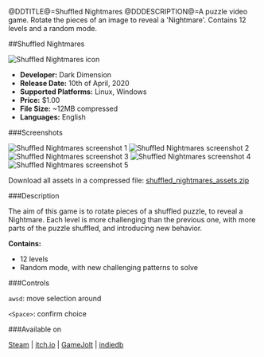 @DDTITLE@=Shuffled Nightmares
@DDDESCRIPTION@=A puzzle video game. Rotate the pieces of an image to reveal a 'Nightmare'. Contains 12 levels and a random mode.

##Shuffled Nightmares

<!--linux/windows | keyboard | avdl | 10.04.2020-->

<img id="icon" src="@ROOT@/images/icon_shuffled-nightmares.png" alt="Shuffled Nightmares icon"/>

* **Developer:** Dark Dimension
* **Release Date:** 10th of April, 2020
* **Supported Platforms:** Linux, Windows
* **Price:** $1.00
* **File Size:** ~12MB compressed
* **Languages:** English

###Screenshots

<img id="screenshot" src="@ROOT@/images/shuffled_nightmares_screenshot_0.png" alt="Shuffled Nightmares screenshot 1"/>
<img id="screenshot" src="@ROOT@/images/shuffled_nightmares_screenshot_1.png" alt="Shuffled Nightmares screenshot 2"/>
<img id="screenshot" src="@ROOT@/images/shuffled_nightmares_screenshot_2.png" alt="Shuffled Nightmares screenshot 3"/>
<img id="screenshot" src="@ROOT@/images/shuffled_nightmares_screenshot_3.png" alt="Shuffled Nightmares screenshot 4"/>
<img id="screenshot" src="@ROOT@/images/shuffled_nightmares_screenshot_4.png" alt="Shuffled Nightmares screenshot 5"/>

Download all assets in a compressed file: <a class="menu" href="@ROOT@/files/shuffled_nightmares_assets.zip">shuffled_nightmares_assets.zip</a>

###Description

The aim of this game is to rotate pieces of a shuffled puzzle, to reveal a Nightmare. Each level is more challenging than the previous one, with more parts of the puzzle shuffled, and introducing new behavior.

**Contains:**

* 12 levels
* Random mode, with new challenging patterns to solve

###Controls

`awsd`: move selection around

`<Space>`: confirm choice

###Available on

<a class="button" href="https://store.steampowered.com/app/1289510">Steam</a> |
<a class="button" href="https://darkdimension.itch.io/shuffled-nightmares">itch.io</a> |
<a class="button" href="https://gamejolt.com/games/shuffled_nightmares/484001">GameJolt</a> |
<a class="button" href="https://www.indiedb.com/games/shuffled-nightmares">indiedb</a>
